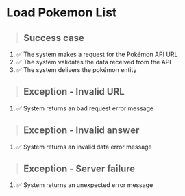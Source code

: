 # Load Pokemon List

> ## Success case
1. ✅ The system makes a request for the Pokémon API URL
2. ✅ The system validates the data received from the API
3. ✅ The system delivers the pokémon entity

> ## Exception - Invalid URL
1. ✅ System returns an bad request error message

> ## Exception - Invalid answer
1. ✅ System returns an invalid data error message

> ## Exception - Server failure
1. ✅ System returns an unexpected error message
